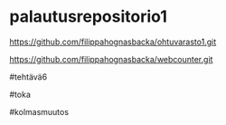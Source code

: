 # palautusrepositorio1

https://github.com/filippahognasbacka/ohtuvarasto1.git 

https://github.com/filippahognasbacka/webcounter.git

#tehtävä6

#toka

#kolmasmuutos